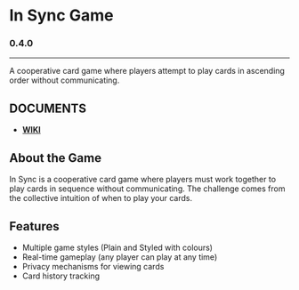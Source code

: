 
# In Sync Game

### 0.4.0
---

A cooperative card game where players attempt to play cards in ascending order without communicating.

## DOCUMENTS
- **[WIKI](https://github.com/ocean-onion/In-Sync-OM-Public/wiki)**

## About the Game

In Sync is a cooperative card game where players must work together to play cards in sequence without communicating. The challenge comes from the collective intuition of when to play your cards.

## Features

- Multiple game styles (Plain and Styled with colours)
- Real-time gameplay (any player can play at any time)
- Privacy mechanisms for viewing cards
- Card history tracking
